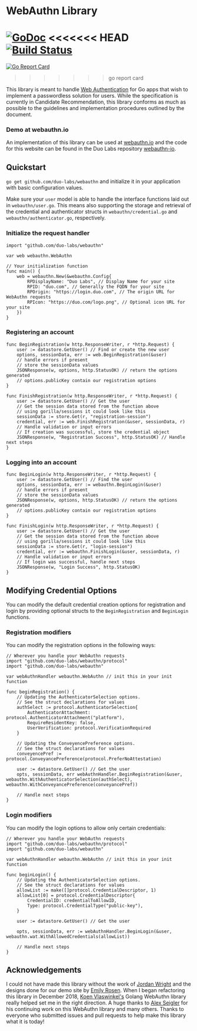 WebAuthn Library
=============
[![GoDoc](https://godoc.org/github.com/duo-labs/webauthn?status.svg)](https://godoc.org/github.com/duo-labs/webauthn)
<<<<<<< HEAD
[![Build Status](https://travis-ci.org/duo-labs/webauthn.svg?branch=master)](https://travis-ci.org/duo-labs/webauthn)
=======
[![Go Report Card](https://goreportcard.com/badge/github.com/duo-labs/webauthn)](https://goreportcard.com/report/github.com/duo-labs/webauthn)
>>>>>>> go report card

This library is meant to handle [Web Authentication](https://w3c.github.io/webauthn) for Go apps that wish to implement a passwordless solution for users. While the specification is currently in Candidate Recommendation, this library conforms as much as possible to 
the guidelines and implementation procedures outlined by the document.

### Demo at webauthn.io
An implementation of this library can be used at [webauthn.io](https://webauthn.io) and the code for this website can be found in the Duo Labs repository [webauthn-io](https://github.com/duo-labs/webauthn.io).


Quickstart
----------
`go get github.com/duo-labs/webauthn` and initialize it in your application with basic configuration values. 

Make sure your `user` model is able to handle the interface functions laid out in `webauthn/user.go`. This means also supporting the storage and retrieval of the credential and authenticator structs in `webauthn/credential.go` and `webauthn/authenticator.go`, respectively.

### Initialize the request handler
```golang
import "github.com/duo-labs/webauthn"

var web webauthn.WebAuthn

// Your initialization function
func main() {
    web = webauthn.New(&webauthn.Config{
        RPDisplayName: "Duo Labs", // Display Name for your site
        RPID: "duo.com", // Generally the FQDN for your site
        RPOrigin: "https://login.duo.com", // The origin URL for WebAuthn requests
        RPIcon: "https://duo.com/logo.png", // Optional icon URL for your site
    })
}

```

### Registering an account

```golang
func BeginRegistration(w http.ResponseWriter, r *http.Request) {
    user := datastore.GetUser() // Find or create the new user  
    options, sessionData, err := web.BeginRegistration(&user)
    // handle errors if present
    // store the sessionData values 
    JSONResponse(w, options, http.StatusOK) // return the options generated
    // options.publicKey contain our registration options
}

func FinishRegistration(w http.ResponseWriter, r *http.Request) {
    user := datastore.GetUser() // Get the user  
    // Get the session data stored from the function above
    // using gorilla/sessions it could look like this
    sessionData := store.Get(r, "registration-session")
    credential, err := web.FinishRegistration(&user, sessionData, r)
    // Handle validation or input errors
    // If creation was successful, store the credential object
    JSONResponse(w, "Registration Success", http.StatusOK) // Handle next steps
}
```

### Logging into an account
```golang
func BeginLogin(w http.ResponseWriter, r *http.Request) {
    user := datastore.GetUser() // Find the user
    options, sessionData, err := webauthn.BeginLogin(&user)
    // handle errors if present
    // store the sessionData values
    JSONResponse(w, options, http.StatusOK) // return the options generated
    // options.publicKey contain our registration options
}

func FinishLogin(w http.ResponseWriter, r *http.Request) {
    user := datastore.GetUser() // Get the user 
    // Get the session data stored from the function above
    // using gorilla/sessions it could look like this
    sessionData := store.Get(r, "login-session")
    credential, err := webauthn.FinishLogin(&user, sessionData, r)
    // Handle validation or input errors
    // If login was successful, handle next steps
    JSONResponse(w, "Login Success", http.StatusOK)
}
```

Modifying Credential Options
----------------------------
You can modify the default credential creation options for registration and login by providing optional structs to the `BeginRegistration` and `BeginLogin` functions. 

### Registration modifiers
You can modify the registration options in the following ways:
```golang
// Wherever you handle your WebAuthn requests
import "github.com/duo-labs/webauthn/protocol"
import "github.com/duo-labs/webauthn"

var webAuthnHandler webauthn.WebAuthn // init this in your init function

func beginRegistration() {
    // Updating the AuthenticatorSelection options. 
    // See the struct declarations for values
    authSelect := protocol.AuthenticatorSelection{        
		AuthenticatorAttachment: protocol.AuthenticatorAttachment("platform"),
		RequireResidentKey: false,
        UserVerification: protocol.VerificationRequired
    }

    // Updating the ConveyencePreference options. 
    // See the struct declarations for values
    conveyencePref := protocol.ConveyancePreference(protocol.PreferNoAttestation)

    user := datastore.GetUser() // Get the user  
    opts, sessionData, err webAuthnHandler.BeginRegistration(&user, webauthn.WithAuthenticatorSelection(authSelect), webauthn.WithConveyancePreference(conveyancePref))

    // Handle next steps
}

```

### Login modifiers
You can modify the login options to allow only certain credentials:
```golang
// Wherever you handle your WebAuthn requests
import "github.com/duo-labs/webauthn/protocol"
import "github.com/duo-labs/webauthn"

var webAuthnHandler webauthn.WebAuthn // init this in your init function

func beginLogin() {
    // Updating the AuthenticatorSelection options. 
    // See the struct declarations for values
    allowList := make([]protocol.CredentialDescriptor, 1)
    allowList[0] = protocol.CredentialDescriptor{
        CredentialID: credentialToAllowID,
        Type: protocol.CredentialType("public-key"),
    }

    user := datastore.GetUser() // Get the user  

    opts, sessionData, err := webAuthnHandler.BeginLogin(&user, webauthn.wat.WithAllowedCredentials(allowList))

    // Handle next steps
}

```

Acknowledgements
----------------
I could not have made this library without the work of [Jordan Wright](https://twitter.com/jw_sec) and the designs done for our demo site by [Emily Rosen](http://www.emiroze.design/). When I began refactoring this library in December 2018, [Koen Vlaswinkel's](https://github.com/koesie10) Golang WebAuthn library really helped set me in the right direction. A huge thanks to [Alex Seigler](https://github.com/aseigler) for his continuing work on this WebAuthn library and many others. Thanks to everyone who submitted issues and pull requests to help make this library what it is today!
